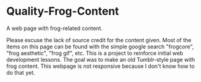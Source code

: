 # Quality-Frog-Content
A web page with frog-related content. 

Please excuse the lack of source credit for the content given. Most of the items on this page can be found with the simple google search "frogcore", "frog aesthetic", "frog gif", etc. This is a project to reinforce initial web development lessons. The goal was to make an old Tumblr-style page with frog content. This webpage is not responsive because I don't know how to do that yet. 
